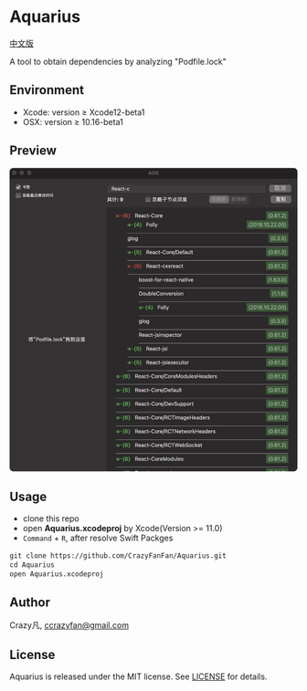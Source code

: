 # Aquarius
[中文版](https://github.com/CrazyFanFan/Aquarius/blob/master/README_CN.md)

A tool to obtain dependencies by analyzing "Podfile.lock"

## Environment

- Xcode: version ≥ Xcode12-beta1
- OSX: version ≥ 10.16-beta1

## Preview
![Image](./Screenshots/s_1.jpg)

## Usage
- clone this repo
- open **Aquarius.xcodeproj** by Xcode(Version >= 11.0)
- `Command` + `R`, after resolve  Swift Packges

```shell
git clone https://github.com/CrazyFanFan/Aquarius.git
cd Aquarius
open Aquarius.xcodeproj
```

## Author
Crazy凡, [ccrazyfan@gmail.com](mailto:ccrazyfan@gmail.com)

## License
Aquarius is released under the MIT license. See [LICENSE](https://github.com/CrazyFanFan/Aquarius/blob/master/LICENSE) for details.

